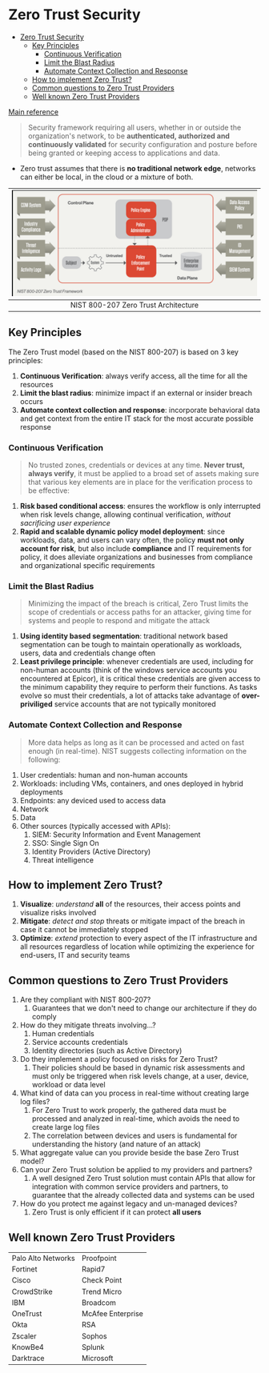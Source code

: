 # Zero Trust Security

- [Zero Trust Security](#zero-trust-security)
  - [Key Principles](#key-principles)
    - [Continuous Verification](#continuous-verification)
    - [Limit the Blast Radius](#limit-the-blast-radius)
    - [Automate Context Collection and Response](#automate-context-collection-and-response)
  - [How to implement Zero Trust?](#how-to-implement-zero-trust)
  - [Common questions to Zero Trust Providers](#common-questions-to-zero-trust-providers)
  - [Well known Zero Trust Providers](#well-known-zero-trust-providers)

[Main reference](https://www.crowdstrike.com/cybersecurity-101/zero-trust-security/)

> Security framework requiring all users, whether in or outside the organization's network, to be **authenticated, authorized and continuously validated** for security configuration and posture before being granted or keeping access to applications and data.

- Zero trust assumes that there is **no traditional network edge**, networks can either be local, in the cloud or a mixture of both.

| ![NIST Zero Trust](img/nist-zero-trust.png) |
| :-----------------------------------------: |
|    NIST 800-207 Zero Trust Architecture     |

## Key Principles

The Zero Trust model (based on the NIST 800-207) is based on 3 key principles:

1. **Continuous Verification**: always verify access, all the time for all the resources
2. **Limit the blast radius**: minimize impact if an external or insider breach occurs
3. **Automate context collection and response**: incorporate behavioral data and get context from the entire IT stack for the most accurate possible response

### Continuous Verification

> No trusted zones, credentials or devices at any time. **Never trust, always verify**, it must be applied to a broad set of assets making sure that various key elements are in place for the verification process to be effective:

1. **Risk based conditional access**: ensures the workflow is only interrupted when risk levels change, allowing continual verification, _without sacrificing user experience_
2. **Rapid and scalable dynamic policy model deployment**: since workloads, data, and users can vary often, the policy **must not only account for risk**, but also include **compliance** and IT requirements for policy, it does alleviate organizations and businesses from compliance and organizational specific requirements

### Limit the Blast Radius

> Minimizing the impact of the breach is critical, Zero Trust limits the scope of credentials or access paths for an attacker, giving time for systems and people to respond and mitigate the attack

1. **Using identity based segmentation**: traditional network based segmentation can be tough to maintain operationally as workloads, users, data and credentials change often
2. **Least privilege principle**: whenever credentials are used, including for non-human accounts (think of the windows service accounts you encountered at Epicor), it is critical these credentials are given access to the minimum capability they require to perform their functions. As tasks evolve so must their credentials, a lot of attacks take advantage of **over-priviliged** service accounts that are not typically monitored

### Automate Context Collection and Response

> More data helps as long as it can be processed and acted on fast enough (in real-time). NIST suggests collecting information on the following:

1. User credentials: human and non-human accounts
2. Workloads: including VMs, containers, and ones deployed in hybrid deployments
3. Endpoints: any deviced used to access data
4. Network
5. Data
6. Other sources (typically accessed with APIs):
   1. SIEM: Security Information and Event Management
   2. SSO: Single Sign On
   3. Identity Providers (Active Directory)
   4. Threat intelligence

## How to implement Zero Trust?

1. **Visualize**: _understand_ **all** of the resources, their access points and visualize risks involved
2. **Mitigate**: _detect and stop_ threats or mitigate impact of the breach in case it cannot be immediately stopped
3. **Optimize**: _extend_ protection to every aspect of the IT infrastructure and all resources regardless of location while optimizing the experience for end-users, IT and security teams

## Common questions to Zero Trust Providers

1. Are they compliant with NIST 800-207?
   1. Guarantees that we don't need to change our architecture if they do comply
2. How do they mitigate threats involving...?
   1. Human credentials
   2. Service accounts credentials
   3. Identity directories (such as Active Directory)
3. Do they implement a policy focused on risks for Zero Trust?
   1. Their policies should be based in dynamic risk assessments and must only be triggered when risk levels change, at a user, device, workload or data level
4. What kind of data can you process in real-time without creating large log files?
   1. For Zero Trust to work properly, the gathered data must be processed and analyzed in real-time, which avoids the need to create large log files
   2. The correlation between devices and users is fundamental for understanding the history (and nature of an attack)
5. What aggregate value can you provide beside the base Zero Trust model?
6. Can your Zero Trust solution be applied to my providers and partners?
   1. A well designed Zero Trust solution must contain APIs that allow for integration with common service providers and partners, to guarantee that the already collected data and systems can be used
7. How do you protect me against legacy and un-managed devices?
   1. Zero Trust is only efficient if it can protect **all users**

## Well known Zero Trust Providers

|                    |                   |
| :----------------- | :---------------- |
| Palo Alto Networks | Proofpoint        |
| Fortinet           | Rapid7            |
| Cisco              | Check Point       |
| CrowdStrike        | Trend Micro       |
| IBM                | Broadcom          |
| OneTrust           | McAfee Enterprise |
| Okta               | RSA               |
| Zscaler            | Sophos            |
| KnowBe4            | Splunk            |
| Darktrace          | Microsoft         |
